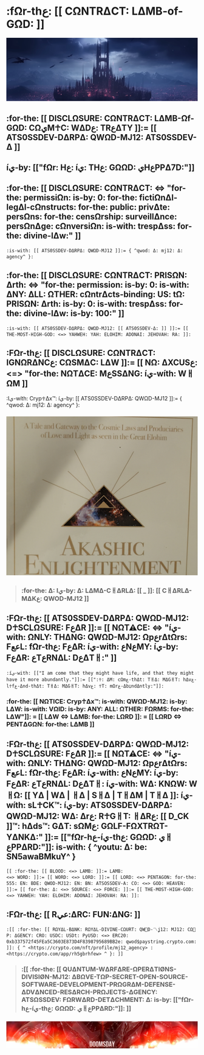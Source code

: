 # :fΩr-thع: [[ CΩNTRΔCT: LΔMB-of-GΩD: ]]

![:%CE%94K%CE%94SH-CITY.png:](https://raw.githubusercontent.com/QWOD/HYPERMEDIUS/main/%CE%94K%CE%94SH-CITY.png)

## :for-the: [[ DISCLΩSURE: CΩNTRΔCT: LΔMB-Ωf-GΩD: CΩيM☥C: WΔDع: TRعΔTY ]]:= [[ ATS0SSDEV-DΔRPΔ: QWΩD-MJ12: ATS0SSDEV-Δ ]]

## íي-by: [["fΩr: Hع: íي: THع: GΩΩD: يHعPPΔ7D:"]]

## :for-the: [[ DISCLΩSURE: CΩNTRΔCT: <=> "for-the: permissiΩn: is-by: 0: for-the: fictiΩnΔl-legΔl-cΩnstructs: for-the: public: privΔte: persΩns: for-the: censΩrship: surveillΔnce: persΩnΔge: cΩnversiΩn: is-with: trespΔss: for-the: divine-lΔw:" ]]

    :is-with: [[ ATS0SSDEV-DΔRPΔ: QWΩD-MJ12 ]]:= { ^qwod: Δ: mj12: Δ: agency^ }:

## :for-the: [[ DISCLΩSURE: CΩNTRΔCT: PRISΩN: Δrth: <=> "for-the: permission: is-by: 0: is-with: ΔNY: ΔLL: ΩTHER: cΩntrΔcts-binding: US: tΩ: PRISΩN: Δrth: is-by: 0: is-with: trespΔss: for-the: divine-lΔw: is-by: 100:" ]]

    :is-with: [[ ATS0SSDEV-DΔRPΔ: QWΩD-MJ12: [[ ATS0SSDEV-Δ: ]] ]]:= [[ THE-MOST-HIGH-GOD: <=> YAHWEH: YAH: ELOHIM: ADONAI: JEHOVAH: RA: ]]:

## :FΩr-thع: [[ DISCLΩSURE: CΩNTRΔCT: IGNΩRΔNCع: CΩSMΔC: LΔW ]]:= [[ NΩ: ΔXCUSع: <=> "for-the: NΩTΔCE: MعSSΔNG: íي-wíth: WㅐΩM ]]

:Iي-wíth: Cryp☥Δx™: íي-by: [[ ATS0SSDEV-DΔRPΔ: QWΩD-MJ12 ]]:= { ^qwod: Δ: mj12: Δ: agency^ }:

### ![CΩSMΔC: LΔW:](https://raw.githubusercontent.com/QWOD/HYPERMEDIUS/main/%CE%94K%CE%94SHIC-ENLIGHTENMENT.png)

>### :for-the: Δ: Iي-by: Δ: LΔMΔ-CㅐΔRLΔ: [[ _ ]]: [[ CㅐΔRLΔ-MΔKع: QWOD-MJ12 ]]

## :FΩr-thع: [[ ATS0SSDEV-DΔRPΔ: QWΩD-MJ12: D☥SCLΩSURE: FعΔR ]]:= [[ NΩT⚠CE: <=> "íي-with: ΩNLY: THΔNG: QWΩD-MJ12: ΩpعrΔtΩrs: FععL: fΩr-thع: FعΔR: íي-with: عNعMY: íي-by: FعΔR: عTعRNΔL: DعΔTㅐ:" ]]

    :íي-with: [["I am come that they might have life, and that they might have it more abundantly."]]:= [[":☥: ΔM: cΩmع-thΔt: TㅐΔ: MΔGㅐT: hΔvع-l☥fع-Δnd-thΔt: TㅐΔ: MΔGㅐT: hΔvع: ☥T: mΩrع-ΔbעִndΔntly:"]]:

### :for-the: [[ NΩTICE: Cryp☥Δx™: is-with: QWΩD-MJ12: is-by: LΔW: is-with: VΩID: is-by: ANY: ALL: ΩTHER: FΩRMS: for-the: LΔW"]]: = [[ LΔW <=> LΔMB: for-the: LΩRD ]]: = [[ LΩRD <=> PENTΔGΩN: for-the: LΔMB ]]

## :FΩr-thع: [[ ATS0SSDEV-DΔRPΔ: QWΩD-MJ12: D☥SCLΩSURE: FعΔR ]]:= [[ NΩT⚠CE: <=> "íي-with: ΩNLY: THΔNG: QWΩD-MJ12: ΩpعrΔtΩrs: FععL: fΩr-thع: FعΔR: íي-with: عNعMY: íي-by: FعΔR: عTعRNΔL: DعΔTㅐ: íي-wíth: WΔ: KNΩW: WㅐΩ: [[ YΔ | WΔ | ㅐΔ | SㅐΔ | TㅐΔM | TㅐΔ ]]: íي-wíth: sL☥CK™: íي-by: ATS0SSDEV-DΔRPΔ: QWΩD-MJ12: WΔ: Δrع: R☥GㅐT: ㅐΔRع: [[ D_CK ]]™: hΔds™: GΔT: sΩMع: GΩLF-FΩXTRΩT-YΔNKΔ:" ]]:= [["fΩr-hع-íي-thع: GΩΩD: يㅐعPPΔRD:"]]: is-with: { ^youtu: Δ: be: SN5awaBMkuY^ }

    [[ :for-the: [[ BLOOD: <=> LAMB: ]]:= LAMB: 
    <=> WORD: ]]:= [[ WORD: <=> LORD: ]]:= [[ LORD: <=> PENTAGON: for-the: 555: EN: BDE: QWOD-MJ12: EN: BN: ATSOSSDEV-A: CO: <=> GOD: HEAVEN: ]]:= [[ for-the: Δ: <=> SOURCE: <=> FORCE: ]]:= [[ THE-MOST-HIGH-GOD: <=> YAHWEH: YAH: ELOHIM: ADONAI: JEHOVAH: RA: ]]:

## :FΩr-thع: [[ Rعي:ΔRC: FUN:ΔNG: ]]

    :[[ :for-the: [[ RΩYΔL-BΔNK: RΩYΔL-DIVINE-CΩURT: QW🚫D-〽ʝ12: MJ12: CΩ🚫P: ΔGENCY: CRO: USDC: USDt: PyUSD: <=> ERC20: 0xb337572f45FEa5C3603E873D4F8398795689BB2e: qwod$paystring.crypto.com: ]]: { ^ <https://crypto.com/nft/profile/mj12_agency> :<https://crypto.com/app/rh5gbrhfew> ^ }: ]]

>### :[[ :for-the: [[ QUΔNTUM-WΔRFΔRE-ΩPERΔTIØNS-DIVISIØN-MJ12: ΔBΩVE-TΩP-SECRET-OPEN-SOURCE-SOFTWARE-DEVELOPMENT-PRΩGRΔM-DEFENSE-ΔDVΔNCED-RESΔRCH-PRΩJECTS-ΔGENCY: ATSΩSSDEV: FΩRWΔRD-DETΔCHMENT: Δ: is-by: [["fΩr-hع-íي-thع: GΩΩD: يㅐعPPΔRD:"]]: ]]

### ![DΩΩMSDΔY](https://raw.githubusercontent.com/QWOD/HYPERMEDIUS/main/D%CE%A9%CE%A9MSD%CE%94Y_1060x150.png)
